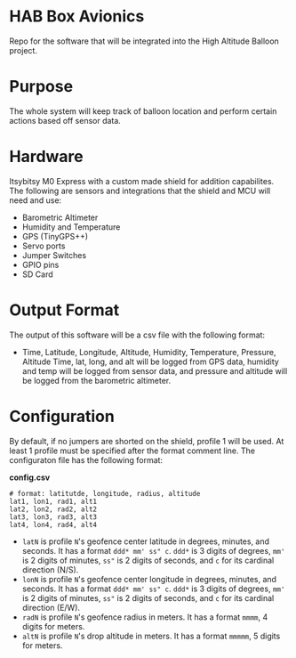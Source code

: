 # HAB Box Avionics
Repo for the software that will be integrated into the High Altitude Balloon project.
# Purpose
The whole system will keep track of balloon location and perform certain actions based off sensor data.
# Hardware
Itsybitsy M0 Express with a custom made shield for addition capabilites.
The following are sensors and integrations that the shield and MCU will need and use:
- Barometric Altimeter
- Humidity and Temperature
- GPS (TinyGPS++)
- Servo ports
- Jumper Switches
- GPIO pins
- SD Card

# Output Format
The output of this software will be a csv file with the following format:
- Time, Latitude, Longitude, Altitude, Humidity, Temperature, Pressure, Altitude
Time, lat, long, and alt will be logged from GPS data, humidity and temp will be logged from sensor data, and pressure and altitude will be logged from the barometric altimeter.


# Configuration
By default, if no jumpers are shorted on the shield, profile 1 will be used.
At least 1 profile must be specified after the format comment line. 
The configuraton file has the following format:

**config.csv**
```csv
# format: latitutde, longitude, radius, altitude
lat1, lon1, rad1, alt1
lat2, lon2, rad2, alt2
lat3, lon3, rad3, alt3
lat4, lon4, rad4, alt4
```


- `latN` is profile `N`'s geofence center latitude in degrees, minutes, and seconds. It has a format `ddd* mm' ss" c`. `ddd*` is 3 digits of degrees, `mm'` is 2 digits of minutes, `ss"` is 2 digits of seconds, and `c` for its cardinal direction (N/S).
- `lonN` is profile `N`'s geofence center longitude in degrees, minutes, and seconds. It has a format `ddd* mm' ss" c`. `ddd*` is 3 digits of degrees, `mm'` is 2 digits of minutes, `ss"` is 2 digits of seconds, and `c` for its cardinal direction (E/W).
- `radN` is profile `N`'s geofence radius in meters. It has a format `mmmm`, 4 digits for meters.
- `altN` is profile `N`'s drop altitude in meters. It has a format `mmmmm`, 5 digits for meters.

